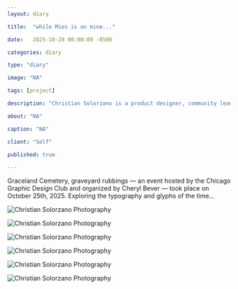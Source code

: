 ```yaml
---
layout: diary

title:  "while Mies is on mine..."

date:   2025-10-28 00:00:00 -0500

categories: diary

type: "diary"

image: "NA"

tags: [project]

description: "Christian Solorzano is a product designer, community leader, educator, and podcast host."

about: "NA"

caption: "NA"

client: "Self"

published: true

---
```

Graceland Cemetery, graveyard rubbings — an event hosted by the Chicago Graphic Design Club and organized by Cheryl 
Bever — took place on October 25th, 2025. Exploring the typography and glyphs of the time... 

![Christian Solorzano Photography](/assets/images/diary/20251028a.png)

![Christian Solorzano Photography](/assets/images/diary/20251028b.png)

![Christian Solorzano Photography](/assets/images/diary/20251028c.png)

![Christian Solorzano Photography](/assets/images/diary/20251028d.png)

![Christian Solorzano Photography](/assets/images/diary/20251028e.png)

![Christian Solorzano Photography](/assets/images/diary/20251028f.png)


